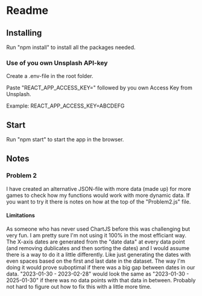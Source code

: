 # Readme

## Installing

Run "npm install" to install all the packages needed.


### Use of you own Unsplash API-key

Create a .env-file in the root folder.

Paste "REACT_APP_ACCESS_KEY=" followed by you own Access Key from Unsplash.

Example:
REACT_APP_ACCESS_KEY=ABCDEFG

## Start

Run "npm start" to start the app in the browser.

## Notes

### Problem 2

I have created an alternative JSON-file with more data (made up) for more games to check how my functions would work with more dynamic data. If you want to try it there is notes on how at the top of the "Problem2.js" file. 

#### Limitations

As someone who has never used ChartJS before this was challenging but very fun. I am pretty sure I'm not using it 100% in the most efficiant way. The X-axis dates are generated from the "date data" at every data point (and removing dublicates and then sorting the dates) and I would assume there is a way to do it a little differently. Like just generating the dates with even spaces based on the first and last date in the dataset. The way I'm doing it would prove suboptimal if there was a big gap between dates in our data. "2023-01-30 - 2023-02-28" would look the same as "2023-01-30 - 2025-01-30" if there was no data points with that data in between. Probably not hard to figure out how to fix this with a little more time.
